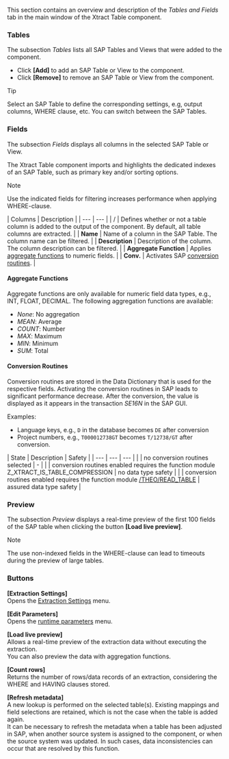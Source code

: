 This section contains an overview and description of the *Tables and Fields* tab in the main window of the Xtract Table component.

### Tables

The subsection *Tables* lists all SAP Tables and Views that were added to the component.

- Click **[Add]** to add an SAP Table or View to the component.
- Click **[Remove]** to remove an SAP Table or View from the component.

Tip

Select an SAP Table to define the corresponding settings, e.g, output columns, WHERE clause, etc. You can switch between the SAP Tables.

### Fields

The subsection *Fields* displays all columns in the selected SAP Table or View.

The Xtract Table component imports and highlights the dedicated indexes of an SAP Table, such as primary key and/or sorting options.

Note

Use the indicated fields for filtering increases performance when applying WHERE-clause.

| Columns | Description | | --- | --- | | / | Defines whether or not a table column is added to the output of the component. By default, all table columns are extracted. | | **Name** | Name of a column in the SAP Table. The column name can be filtered. | | **Description** | Description of the column. The column description can be filtered. | | **Aggregate Function** | Applies [aggregate functions](#aggregate-functions) to numeric fields. | | **Conv.** | Activates SAP [conversion routines](#conversion-routines). |

#### Aggregate Functions

Aggregate functions are only available for numeric field data types, e.g., INT, FLOAT, DECIMAL. The following aggregation functions are available:

- *None*: No aggregation
- *MEAN*: Average
- *COUNT*: Number
- *MAX*: Maximum
- *MIN*: Minimum
- *SUM*: Total

#### Conversion Routines

Conversion routines are stored in the Data Dictionary that is used for the respective fields. Activating the conversion routines in SAP leads to significant performance decrease. After the conversion, the value is displayed as it appears in the transaction *SE16N* in the SAP GUI.

Examples:

- Language keys, e.g., `D` in the database becomes `DE` after conversion
- Project numbers, e.g., `T000012738GT` becomes `T/12738/GT` after conversion.

| State | Description | Safety | | --- | --- | --- | | | no conversion routines selected | - | | | conversion routines enabled requires the function module Z_XTRACT_IS_TABLE_COMPRESSION | no data type safety | | | conversion routines enabled requires the function module [/THEO/READ_TABLE](../../setup-in-sap/custom-function-module-for-table-extraction/) | assured data type safety |

### Preview

The subsection *Preview* displays a real-time preview of the first 100 fields of the SAP table when clicking the button **[Load live preview]**.

Note

The use non-indexed fields in the WHERE-clause can lead to timeouts during the preview of large tables.

### Buttons

**[Extraction Settings]**\
Opens the [Extraction Settings](../settings/) menu.

**[Edit Parameters]**\
Opens the [runtime parameters](../edit-runtime-parameters/) menu.

**[Load live preview]**\
Allows a real-time preview of the extraction data without executing the extraction.\
You can also preview the data with aggregation functions.

**[Count rows]**\
Returns the number of rows/data records of an extraction, considering the WHERE and HAVING clauses stored.

**[Refresh metadata]**\
A new lookup is performed on the selected table(s). Existing mappings and field selections are retained, which is not the case when the table is added again.\
It can be necessary to refresh the metadata when a table has been adjusted in SAP, when another source system is assigned to the component, or when the source system was updated. In such cases, data inconsistencies can occur that are resolved by this function.
